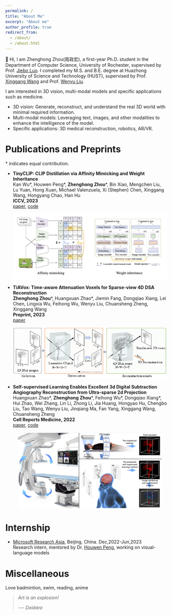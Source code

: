 ```yaml
---
permalink: /
title: "About Me"
excerpt: "About me"
author_profile: true
redirect_from: 
  - /about/
  - /about.html
---
```


👋 Hi, I am Zhenghong Zhou(周政宏), a first-year Ph.D. student in the Department of Computer Science, University of Rochester, supervised by Prof. [Jiebo Luo](https://www.cs.rochester.edu/u/jluo/). I completed my M.S. and B.E. degree at Huazhong University of Science and Technology (HUST), supervised by Prof. [Xinggang Wang](https://xwcv.github.io/) and Prof. [Wenyu Liu](https://eic.hust.edu.cn/professor/liuwenyu/).

I am interested in 3D vision, multi-modal models and specific applications such as medicine.
* 3D vision: Generate, reconstruct, and understand the real 3D world with minimal required information.
* Multi-modal models: Leveraging text, images, and other modalities to enhance the intelligence of the model.
* Specific applications: 3D medical reconstruction, robotics, AR/VR.

Publications and Preprints
======
\* indicates equal contribution.

* **TinyCLIP: CLIP Distillation via Affinity Mimicking and Weight Inheritance**  
  Kan Wu\*, Houwen Peng\*, **Zhenghong Zhou**\*, Bin Xiao, Mengchen Liu, Lu Yuan, Hong Xuan, Michael Valenzuela, Xi (Stephen) Chen, Xinggang Wang, Hongyang Chao, Han Hu  
  **ICCV, 2023**   
  [paper](https://openaccess.thecvf.com/content/ICCV2023/html/Wu_TinyCLIP_CLIP_Distillation_via_Affinity_Mimicking_and_Weight_Inheritance_ICCV_2023_paper.html), [code](https://github.com/microsoft/Cream/tree/main/TinyCLIP)  
  <p align="center">
    <img src="../images/TinyCLIP.png" width="600">
  </p>  
* **TiAVox: Time-aware Attenuation Voxels for Sparse-view 4D DSA Reconstruction**  
  **Zhenghong Zhou**\*, Huangxuan Zhao\*, Jiemin Fang, Dongqiao Xiang, Lei Chen, Lingxia Wu, Feihong Wu, Wenyu Liu, Chuansheng Zheng, Xinggang Wang  
  **Preprint, 2023**   
  [paper](https://arxiv.org/abs/2309.02318)  
  <p align="center">
    <img src="../images/Tiavox.png" width="530">
  </p>    
* **Self-supervised Learning Enables Excellent 3d Digital Subtraction Angiography Reconstruction from Ultra-sparse 2d Projection**  
  Huangxuan Zhao\*, **Zhenghong Zhou**\*, Feihong Wu\*, Dongqiao Xiang\*, Hui Zhao, Wei Zhang, Lin Li, Zhong Li, Jia Huang, Hongyao Hu, Chengbo Liu, Tao Wang, Wenyu Liu, Jinqiang Ma, Fan Yang, Xinggang Wang, Chuansheng Zheng  
  **Cell Reports Medicine, 2022**  
  [paper](https://www.sciencedirect.com/science/article/pii/S2666379122003305), [code](https://github.com/zhouzhenghong-gt/self-supervised-3D-DSA-reconstructio-network)  
  <p align="center">
    <img src="../images/ssdr.png" width="450">
  </p>  




Internship
======
* [Microsoft Research Asia](https://www.msra.cn/), Beijing, China. Dec,2022-Jun,2023  
  Research intern, mentored by Dr. [Houwen Peng](https://houwenpeng.com/), working on visual-language models

Miscellaneous
======
Love badmintion, swim, reading, anime
<br>

> _Art is an explosion!_
> 
> --- _Deidara_

